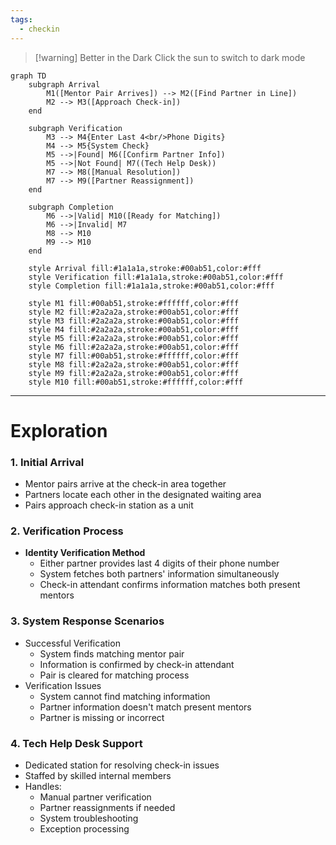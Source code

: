 ```yaml
---
tags:
  - checkin
---
```


> [!warning] Better in the Dark
> Click the sun to switch to dark mode

```mermaid
graph TD
    subgraph Arrival
        M1([Mentor Pair Arrives]) --> M2([Find Partner in Line])
        M2 --> M3([Approach Check-in])
    end

    subgraph Verification
        M3 --> M4{Enter Last 4<br/>Phone Digits}
        M4 --> M5{System Check}
        M5 -->|Found| M6([Confirm Partner Info])
        M5 -->|Not Found| M7((Tech Help Desk))
        M7 --> M8([Manual Resolution])
        M7 --> M9([Partner Reassignment])
    end

    subgraph Completion
        M6 -->|Valid| M10([Ready for Matching])
        M6 -->|Invalid| M7
        M8 --> M10
        M9 --> M10
    end

    style Arrival fill:#1a1a1a,stroke:#00ab51,color:#fff
    style Verification fill:#1a1a1a,stroke:#00ab51,color:#fff
    style Completion fill:#1a1a1a,stroke:#00ab51,color:#fff
    
    style M1 fill:#00ab51,stroke:#ffffff,color:#fff
    style M2 fill:#2a2a2a,stroke:#00ab51,color:#fff
    style M3 fill:#2a2a2a,stroke:#00ab51,color:#fff
    style M4 fill:#2a2a2a,stroke:#00ab51,color:#fff
    style M5 fill:#2a2a2a,stroke:#00ab51,color:#fff
    style M6 fill:#2a2a2a,stroke:#00ab51,color:#fff
    style M7 fill:#00ab51,stroke:#ffffff,color:#fff
    style M8 fill:#2a2a2a,stroke:#00ab51,color:#fff
    style M9 fill:#2a2a2a,stroke:#00ab51,color:#fff
    style M10 fill:#00ab51,stroke:#ffffff,color:#fff
```
---
# Exploration
### 1. Initial Arrival
- Mentor pairs arrive at the check-in area together
- Partners locate each other in the designated waiting area
- Pairs approach check-in station as a unit
### 2. Verification Process
- **Identity Verification Method**
    - Either partner provides last 4 digits of their phone number
    - System fetches both partners' information simultaneously
    - Check-in attendant confirms information matches both present mentors
### 3. System Response Scenarios
-  Successful Verification
	- System finds matching mentor pair
	- Information is confirmed by check-in attendant
	- Pair is cleared for matching process
- Verification Issues
	- System cannot find matching information
	- Partner information doesn't match present mentors
	- Partner is missing or incorrect
### 4. Tech Help Desk Support
- Dedicated station for resolving check-in issues
- Staffed by skilled internal members
- Handles:
    - Manual partner verification
    - Partner reassignments if needed
    - System troubleshooting
    - Exception processing